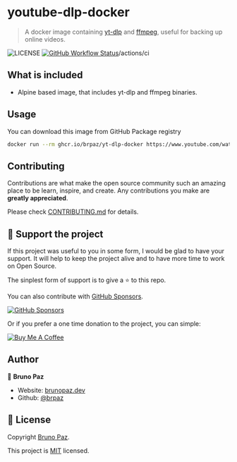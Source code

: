  # youtube-dlp-docker

> A docker image containing [yt-dlp](https://github.com/yt-dlp/yt-dlp) and [ffmpeg](https://ffmpeg.org/), useful for backing up online videos.

![LICENSE](https://img.shields.io/github/license/brpaz/youtube-dlp-docker?style=for-the-badge)
[![GitHub Workflow Status](https://img.shields.io/github/workflow/status/brpaz/youtube-dlp-docker/CI?style=for-the-badge)](https://github.com/brpaz/youtube-dlp-docker)/actions/ci

## What is included

- Alpine based image, that includes yt-dlp and ffmpeg binaries.

## Usage

You can download this image from GitHub Package registry

```sh
docker run --rm ghcr.io/brpaz/yt-dlp-docker https://www.youtube.com/watch?v=9xwazD5SyVg
```

## Contributing

Contributions are what make the open source community such an amazing place to be learn, inspire, and create. Any contributions you make are **greatly appreciated**.

Please check [CONTRIBUTING.md](CONTRIBUTING.md) for details.

## 💛 Support the project

If this project was useful to you in some form, I would be glad to have your support.  It will help to keep the project alive and to have more time to work on Open Source.

The sinplest form of support is to give a ⭐️ to this repo.

You can also contribute with [GitHub Sponsors](https://github.com/sponsors/brpaz).

[![GitHub Sponsors](https://img.shields.io/badge/GitHub%20Sponsors-Sponsor%20Me-red?style=for-the-badge)](https://github.com/sponsors/brpaz)

Or if you prefer a one time donation to the project, you can simple:

<a href="https://www.buymeacoffee.com/Z1Bu6asGV" target="_blank"><img src="https://www.buymeacoffee.com/assets/img/custom_images/orange_img.png" alt="Buy Me A Coffee" style="height: auto !important;width: auto !important;" ></a>

## Author

👤 **Bruno Paz**

* Website: [brunopaz.dev](https://brunopaz.net)
* Github: [@brpaz](https://github.com/brpaz)

## 📝 License

Copyright [Bruno Paz](https://github.com/brpaz).

This project is [MIT](https://opensource.org/licenses/MIT) licensed.
